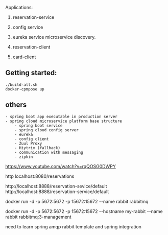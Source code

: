 Applications:
  1. reservation-service
  2. config service
  3. eureka service
      microservice discovery.
  4. reservation-client

  3. card-client

## Getting started:
  ```
  ./build-all.sh
  docker-cpmpose up
  ```

## others
    - spring boot app executable in production server
    - spring cloud microservice platform base structure
        - spring boot service
        - spring cloud config server
        - eureka
        - config client
        - Zuul Proxy
        - Hiytrix (fallback)
        - communication with messaging
        - zipkin


https://www.youtube.com/watch?v=rqQOSG0DWPY


http localhost:8080/reservations


http://localhost:8888/reservation-sevice/default
http://localhost:8888/reservation-service/default

docker run -d -p 5672:5672 -p 15672:15672  --name rabbit rabbitmq

docker run -d  -p 5672:5672 -p 15672:15672 --hostname my-rabbit --name rabbit rabbitmq:3-management


need to learn spring amqp rabbit template and spring integration



